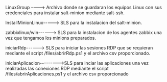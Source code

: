 LinuxGroup ----> Archivo donde se guardaran los equipos Linux con sus credenciales para instalar salt-minion mediante salt-ssh.

InstallMinionLinux-----> SLS para la instalacion del salt-minion.

zabbixlinux/win------> SLS para la instalacion de los agentes zabbix una vez que tengamos los minions preparados.

iniciarRdp------> SLS para iniciar las sesiones RDP que se requieran mediante el script /files/abrirRdp.ps1 y el archivo csv proporcionado.

iniciarAplicacion--------->SLS para inciar las aplicaciones una vez realizadas las conexiones RDP mediante el script /files/abrirAplicaciones.ps1 y el archivo csv proporcionado
